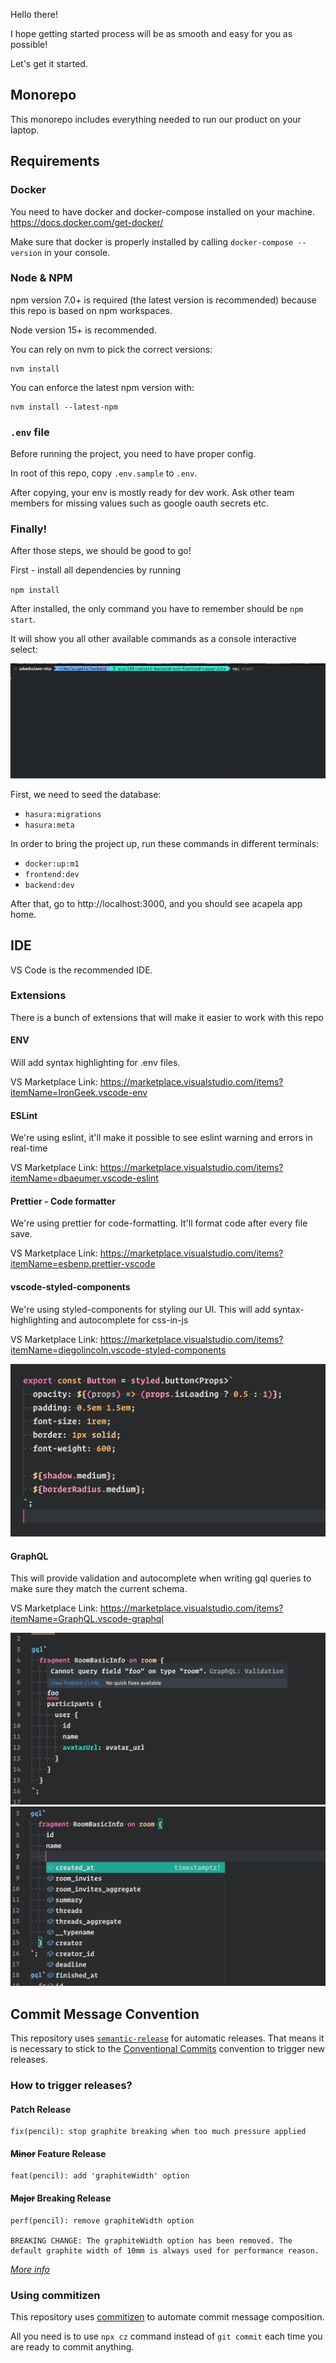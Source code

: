 Hello there!

I hope getting started process will be as smooth and easy for you as possible!

Let's get it started.

## Monorepo

This monorepo includes everything needed to run our product on your laptop.

## Requirements

### Docker

You need to have docker and docker-compose installed on your machine. https://docs.docker.com/get-docker/

Make sure that docker is properly installed by calling `docker-compose --version` in your console.

### Node & NPM

npm version 7.0+ is required (the latest version is recommended) because this repo is based on npm workspaces.

Node version 15+ is recommended.

You can rely on nvm to pick the correct versions:

```shell
nvm install
```

You can enforce the latest npm version with:

```shell
nvm install --latest-npm
```

### `.env` file

Before running the project, you need to have proper config.

In root of this repo, copy `.env.sample` to `.env`.

After copying, your env is mostly ready for dev work. Ask other team members for missing values such as google oauth secrets etc.

### Finally!

After those steps, we should be good to go!

First - install all dependencies by running

`npm install`

After installed, the only command you have to remember should be `npm start`.

It will show you all other available commands as a console interactive select:

![NPM START](./docs/npm-start.gif)

First, we need to seed the database:

- `hasura:migrations`
- `hasura:meta`

In order to bring the project up, run these commands in different terminals:

- `docker:up:m1`
- `frontend:dev`
- `backend:dev`

After that, go to http://localhost:3000, and you should see acapela app home.

## IDE

VS Code is the recommended IDE.

### Extensions

There is a bunch of extensions that will make it easier to work with this repo

#### ENV

Will add syntax highlighting for .env files.

VS Marketplace Link: https://marketplace.visualstudio.com/items?itemName=IronGeek.vscode-env

#### ESLint

We're using eslint, it'll make it possible to see eslint warning and errors in real-time

VS Marketplace Link: https://marketplace.visualstudio.com/items?itemName=dbaeumer.vscode-eslint

#### Prettier - Code formatter

We're using prettier for code-formatting. It'll format code after every file save.

VS Marketplace Link: https://marketplace.visualstudio.com/items?itemName=esbenp.prettier-vscode

#### vscode-styled-components

We're using styled-components for styling our UI. This will add syntax-highlighting and autocomplete for css-in-js

VS Marketplace Link: https://marketplace.visualstudio.com/items?itemName=diegolincoln.vscode-styled-components

![NPM START](./docs/styled-components.png)

#### GraphQL

This will provide validation and autocomplete when writing gql queries to make sure they match the current schema.

VS Marketplace Link: https://marketplace.visualstudio.com/items?itemName=GraphQL.vscode-graphql

![NPM START](./docs/gql1.png)
![NPM START](./docs/gql2.png)

## Commit Message Convention

This repository uses [`semantic-release`](https://github.com/semantic-release/go-semantic-release#how-does-it-work) for automatic releases.
That means it is necessary to stick to the [Conventional Commits](https://www.conventionalcommits.org/en/v1.0.0/) convention to trigger new releases.

### How to trigger releases?

#### Patch Release

```
fix(pencil): stop graphite breaking when too much pressure applied
```

#### ~~Minor~~ Feature Release

```
feat(pencil): add 'graphiteWidth' option
```

#### ~~Major~~ Breaking Release

```
perf(pencil): remove graphiteWidth option

BREAKING CHANGE: The graphiteWidth option has been removed. The default graphite width of 10mm is always used for performance reason.
```

[_More info_](https://github.com/conventional-changelog/conventional-changelog/tree/master/packages/conventional-changelog-angular)

### Using commitizen

This repository uses [commitizen](https://github.com/commitizen/cz-cli) to automate commit message composition.

All you need is to use `npx cz` command instead of `git commit` each time you are ready to commit anything. 
